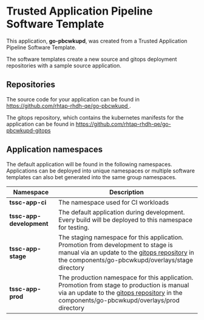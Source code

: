# Trusted Application Pipeline Software Template

This application, **go-pbcwkupd**, was created from a Trusted Application Pipeline Software Template.

The software templates create a new source and gitops deployment repositories with a sample source application. 

## Repositories

The source code for your application can be found in [https://github.com/rhtap-rhdh-qe/go-pbcwkupd ](https://github.com/rhtap-rhdh-qe/go-pbcwkupd ).
 
The gitops repository, which contains the kubernetes manifests for the application can be found in 
[https://github.com/rhtap-rhdh-qe/go-pbcwkupd-gitops ](https://github.com/rhtap-rhdh-qe/go-pbcwkupd-gitops ) 

## Application namespaces 

The default application will be found in the following namespaces. Applications can be deployed into unique namespaces or multiple software templates can also bet generated into the same group namespaces.  

|  Namespace   |  Description   |  
| -------- | -------- |
| **tssc-app-ci** | The namespace used for CI workloads |
| **tssc-app-development** | The default application during development. Every build will be deployed to this namespace for testing. |
| **tssc-app-stage** | The staging namespace for this application. Promotion from development to stage is manual via an update to the [gitops repository](https://github.com/rhtap-rhdh-qe/go-pbcwkupd-gitops ) in the components/go-pbcwkupd/overlays/stage directory |
| **tssc-app-prod** | The production namespace for this application. Promotion from stage to production is manual via an update to the [gitops repository](https://github.com/rhtap-rhdh-qe/go-pbcwkupd-gitops ) in the components/go-pbcwkupd/overlays/prod directory |